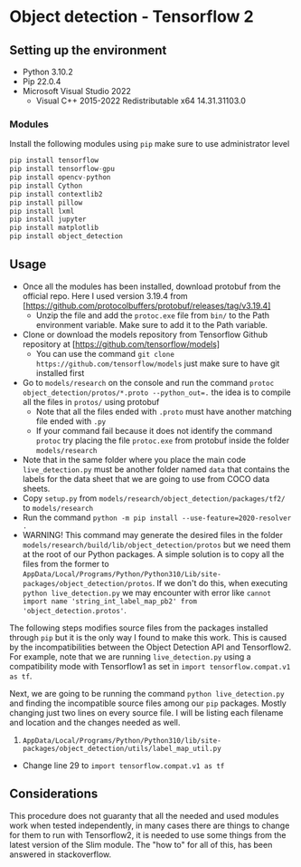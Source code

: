 # Object detection - Tensorflow 2

## Setting up the environment

- Python 3.10.2
- Pip 22.0.4
- Microsoft Visual Studio 2022
  - Visual C++ 2015-2022 Redistributable x64 14.31.31103.0

### Modules

Install the following modules using `pip` make sure to use administrator level

```python
pip install tensorflow
pip install tensorflow-gpu
pip install opencv-python
pip install Cython
pip install contextlib2
pip install pillow
pip install lxml
pip install jupyter
pip install matplotlib
pip install object_detection
```

## Usage

- Once all the modules has been installed, download protobuf from the official repo. Here I used version 3.19.4 from [https://github.com/protocolbuffers/protobuf/releases/tag/v3.19.4]
  - Unzip the file and add the `protoc.exe` file from `bin/` to the Path environment variable. Make sure to add it to the Path variable.
- Clone or download the models repository from Tensorflow Github repository at [https://github.com/tensorflow/models]
  - You can use the command `git clone https://github.com/tensorflow/models` just make sure to have git installed first
- Go to `models/research` on the console and run the command `protoc object_detection/protos/*.proto --python_out=.` the idea is to compile all the files in `protos/` using protobuf
  - Note that all the files ended with `.proto` must have another matching file ended with `.py`
  - If your command fail because it does not identify the command `protoc` try placing the file `protoc.exe` from protobuf inside the folder `models/research`
- Note that in the same folder where you place the main code `live_detection.py` must be another folder named `data` that contains the labels for the data sheet that we are going to use from COCO data sheets.
- Copy `setup.py` from `models/research/object_detection/packages/tf2/` to `models/research`
- Run the command `python -m pip install --use-feature=2020-resolver .`
- WARNING! This command may generate the desired files in the folder `models/research/build/lib/object_detection/protos` but we need them at the root of our Python packages. A simple solution is to copy all the files from the former to `AppData/Local/Programs/Python/Python310/Lib/site-packages/object_detection/protos`. If we don't do this, when executing `python live_detection.py` we may encounter with error like `cannot import name 'string_int_label_map_pb2' from 'object_detection.protos'`.

The following steps modifies source files from the packages installed through `pip` but it is the only way I found to make this work. This is caused by the incompatibilities between the Object Detection API and Tensorflow2. For example, note that we are running `live_detection.py` using a compatibility mode with Tensorflow1 as set in `import tensorflow.compat.v1 as tf`.

Next, we are going to be running the command `python live_detection.py` and finding the incompatible source files among our `pip` packages. Mostly changing just two lines on every source file. I will be listing each filename and location and the changes needed as well.

1. `AppData/Local/Programs/Python/Python310/lib/site-packages/object_detection/utils/label_map_util.py`
  - Change line 29 to `import tensorflow.compat.v1 as tf`

## Considerations

This procedure does not guaranty that all the needed and used modules work when tested independently, in many cases there are things to change for them to run with Tensorflow2, it is needed to use some things from the latest version of the Slim module. The "how to" for all of this, has been answered in stackoverflow.
